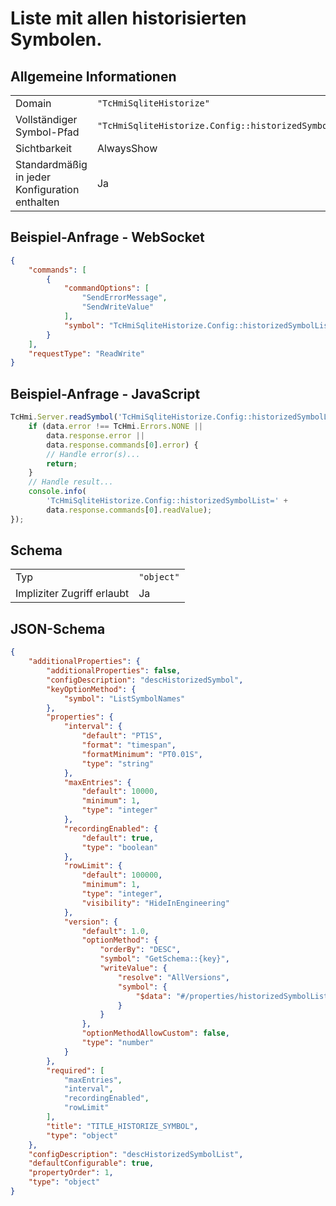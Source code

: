 # Liste mit allen historisierten Symbolen.

## Allgemeine Informationen

|  |  |
| - | - |
| Domain | `"TcHmiSqliteHistorize"` |
| Vollständiger Symbol-Pfad | `"TcHmiSqliteHistorize.Config::historizedSymbolList"` |
| Sichtbarkeit | AlwaysShow |
| Standardmäßig in jeder Konfiguration enthalten | Ja |

## Beispiel-Anfrage - WebSocket

```json
{
    "commands": [
        {
            "commandOptions": [
                "SendErrorMessage",
                "SendWriteValue"
            ],
            "symbol": "TcHmiSqliteHistorize.Config::historizedSymbolList"
        }
    ],
    "requestType": "ReadWrite"
}
```

## Beispiel-Anfrage - JavaScript

```javascript
TcHmi.Server.readSymbol('TcHmiSqliteHistorize.Config::historizedSymbolList', data => {
    if (data.error !== TcHmi.Errors.NONE ||
        data.response.error ||
        data.response.commands[0].error) {
        // Handle error(s)...
        return;
    }
    // Handle result...
    console.info(
        'TcHmiSqliteHistorize.Config::historizedSymbolList=' +
        data.response.commands[0].readValue);
});
```

## Schema

|  |  |
| - | - |
| Typ | `"object"` |
| Impliziter Zugriff erlaubt | Ja |

## JSON-Schema

```json
{
    "additionalProperties": {
        "additionalProperties": false,
        "configDescription": "descHistorizedSymbol",
        "keyOptionMethod": {
            "symbol": "ListSymbolNames"
        },
        "properties": {
            "interval": {
                "default": "PT1S",
                "format": "timespan",
                "formatMinimum": "PT0.01S",
                "type": "string"
            },
            "maxEntries": {
                "default": 10000,
                "minimum": 1,
                "type": "integer"
            },
            "recordingEnabled": {
                "default": true,
                "type": "boolean"
            },
            "rowLimit": {
                "default": 100000,
                "minimum": 1,
                "type": "integer",
                "visibility": "HideInEngineering"
            },
            "version": {
                "default": 1.0,
                "optionMethod": {
                    "orderBy": "DESC",
                    "symbol": "GetSchema::{key}",
                    "writeValue": {
                        "resolve": "AllVersions",
                        "symbol": {
                            "$data": "#/properties/historizedSymbolList/additionalProperties"
                        }
                    }
                },
                "optionMethodAllowCustom": false,
                "type": "number"
            }
        },
        "required": [
            "maxEntries",
            "interval",
            "recordingEnabled",
            "rowLimit"
        ],
        "title": "TITLE_HISTORIZE_SYMBOL",
        "type": "object"
    },
    "configDescription": "descHistorizedSymbolList",
    "defaultConfigurable": true,
    "propertyOrder": 1,
    "type": "object"
}
```
